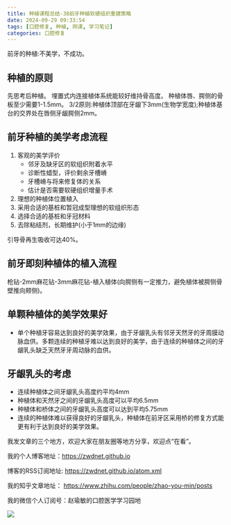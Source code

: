 ```yaml
---
title: 种植课程总结-38前牙种植软硬组织重建策略
date: 2024-09-29 09:33:54
tags: [口腔修复, 种植, 网课, 学习笔记]
categories: 口腔修复
---	
```

前牙的种植:不美学，不成功。
## 种植的原则
先思考后种植。
埋置式内连接植体系统能较好维持骨高度。
种植体唇、腭侧的骨板至少需要1-1.5mm。
3/2原则:种植体顶部在牙龈下3mm(生物学宽度);种植体基台的交界处在唇侧牙龈腭侧2mm。

## 前牙种植的美学考虑流程
1. 客观的美学评价
    - 邻牙及缺牙区的软组织附着水平
    - 诊断性蜡型，评价剩余牙槽嵴
    - 牙槽嵴与将来修复体的关系
    - 估计是否需要软硬组织增量手术
2. 理想的种植体位置植入
3. 采用合适的基桩和暂冠成型理想的软组织形态
4. 选择合适的基桩和牙冠材料
5. 去除粘结剂，长期维护(小于1mm的边缘)

引导骨再生吸收可达40%。

## 前牙即刻种植体的植入流程
枪钻-2mm麻花钻-3mm麻花钻-植入植体(向腭侧有一定推力，避免植体被腭侧骨壁推向颊侧)。

## 单颗种植体的美学效果好
- 单个种植牙容易达到良好的美学效果，由于牙龈乳头有邻牙天然牙的牙周膜动脉血供。多颗连续的种植牙难以达到良好的美学，由于连续的种植体之间的牙龈乳头缺乏天然牙牙周动脉的血供。

## 牙龈乳头的考虑
- 连续种植体之间牙龈乳头高度约平均4mm
- 种植体和天然牙之间的牙龈乳头高度可以平均6.5mm
- 种植体和桥体之间的牙龈乳头高度可以达到平均5.75mm
- 连续的种植体难以获得良好的牙龈乳头，种植体在前牙区采用桥的修复方式能更有利于达到良好的美学效果。






我发文章的三个地方，欢迎大家在朋友圈等地方分享，欢迎点“在看”。

我的个人博客地址：https://zwdnet.github.io

博客的RSS订阅地址: https://zwdnet.github.io/atom.xml

我的知乎文章地址： https://www.zhihu.com/people/zhao-you-min/posts

我的微信个人订阅号：赵瑜敏的口腔医学学习园地

![](https://zymblog-1258069789.cos.ap-chengdu.myqcloud.com/other/wx.jpg)

